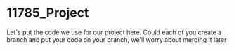 # 11785_Project
Let's put the code we use for our project here.
Could each of you create a branch and put your code on your branch, we'll worry about merging it later
